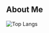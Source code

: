 ## About Me
![Top Langs](https://github-readme-stats.vercel.app/api/top-langs/?username=chend1&size_weight=0.5&count_weight=0.5)
<!--   ![Anurag's GitHub stats](https://github-readme-stats.vercel.app/api?username=chend1&show_icons=true&theme=transparent&count_private=true) -->




  
